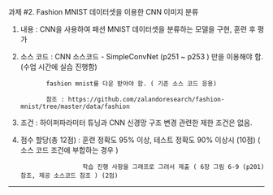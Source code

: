 과제 #2. Fashion MNIST 데이터셋을 이용한 CNN 이미지 분류

1. 내용 : CNN을 사용하여 패션 MNIST 데이터셋을 분류하는 모델을 구현, 훈련 후 평가 

2. 소스 코드 : CNN 소스코드 -  SimpleConvNet (p251 ~ p253 ) 만을 이용해야 함. (수업 시간에 실습 진행함)
   
              fashion mnist를 다운 받아야 함. ( 기존 소스 코드 응용)
   
              참조 : https://github.com/zalandoresearch/fashion-mnist/tree/master/data/fashion

5. 조건 : 하이퍼파라미터 튜닝과 CNN 신경망 구조 변경 관련한 제한 조건은 없음.  

6. 점수  할당(총 12점) : 훈련 정확도 95% 이상, 테스트 정확도 90% 이상시 (10점) ( 소스 코드 조건에 부합하는 경우 )
   
                        학습 진행 사항을 그래프로 그려서 제출 ( 6장 그림 6-9 (p201) 참조, 제공 소스코드 참조 ) (2점)

------------------------------------------------------------------------------------------------------------
